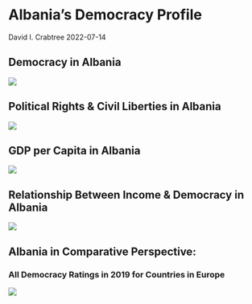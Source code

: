 Albania’s Democracy Profile
================
David I. Crabtree
2022-07-14

## Democracy in Albania

![](C:\Users\David\Desktop\PROGRA~1\FILESA~1\DEMOCR~1\reports\ALBANI~1/figure-gfm/Demscore-1.png)<!-- -->

## Political Rights & Civil Liberties in Albania

![](C:\Users\David\Desktop\PROGRA~1\FILESA~1\DEMOCR~1\reports\ALBANI~1/figure-gfm/Political%20Rights%20&%20Civil%20Libs-1.png)<!-- -->

## GDP per Capita in Albania

![](C:\Users\David\Desktop\PROGRA~1\FILESA~1\DEMOCR~1\reports\ALBANI~1/figure-gfm/GDP%20per%20Capita-1.png)<!-- -->

## Relationship Between Income & Democracy in Albania

![](C:\Users\David\Desktop\PROGRA~1\FILESA~1\DEMOCR~1\reports\ALBANI~1/figure-gfm/Income%20&%20Dem-1.png)<!-- -->

## Albania in Comparative Perspective:

### All Democracy Ratings in 2019 for Countries in Europe

![](C:\Users\David\Desktop\PROGRA~1\FILESA~1\DEMOCR~1\reports\ALBANI~1/figure-gfm/Democracy%20in%20Comparative%20Perspective-1.png)<!-- -->
